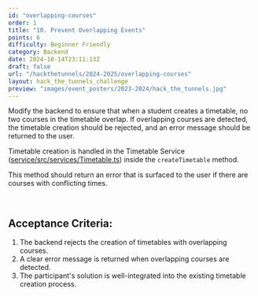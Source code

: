 ```yaml
---
id: "overlapping-courses"
order: 1
title: "10. Prevent Overlapping Events"
points: 6
difficulty: Beginner Friendly
category: Backend
date: 2024-10-14T23:11:13Z
draft: false
url: "/hackthetunnels/2024-2025/overlapping-courses"
layout: hack_the_tunnels_challenge
preview: "images/event_posters/2023-2024/hack_the_tunnels.jpg"
---
```


Modify the backend to ensure that when a student creates a timetable, no two courses in the timetable overlap. If overlapping courses are detected, the timetable creation should be rejected, and an error message should be returned to the user.

Timetable creation is handled in the Timetable Service ([service/src/services/Timetable.ts](https://github.com/CarletonComputerScienceSociety/hack-the-tunnels-starter-2024/blob/main/service/src/services/Timetable.ts)) inside the `createTimetable` method.

This method should return an error that is surfaced to the user if there are courses with conflicting times.

<br/>

## Acceptance Criteria:

1. The backend rejects the creation of timetables with overlapping courses.
2. A clear error message is returned when overlapping courses are detected.
3. The participant's solution is well-integrated into the existing timetable creation process.
